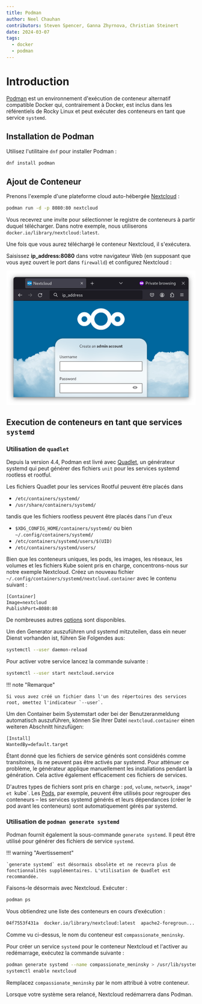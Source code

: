```yaml
---
title: Podman
author: Neel Chauhan
contributors: Steven Spencer, Ganna Zhyrnova, Christian Steinert
date: 2024-03-07
tags:
  - docker
  - podman
---
```


# Introduction

[Podman](https://podman.io/) est un environnement d'exécution de conteneur alternatif compatible Docker qui, contrairement à Docker, est inclus dans les référentiels de Rocky Linux et peut exécuter des conteneurs en tant que service `systemd`.

## Installation de Podman

Utilisez l'utilitaire `dnf` pour installer Podman :

```bash
dnf install podman
```

## Ajout de Conteneur

Prenons l'exemple d'une plateforme cloud auto-hébergée [Nextcloud](https://nextcloud.com/) :

```bash
podman run -d -p 8080:80 nextcloud
```

Vous recevrez une invite pour sélectionner le registre de conteneurs à partir duquel télécharger. Dans notre exemple, nous utiliserons `docker.io/library/nextcloud:latest`.

Une fois que vous aurez téléchargé le conteneur Nextcloud, il s'exécutera.

Saisissez **ip_address:8080** dans votre navigateur Web (en supposant que vous ayez ouvert le port dans `firewalld`) et configurez Nextcloud :

![Nextcloud in container](../images/podman_nextcloud.png)

## Execution de conteneurs en tant que services `systemd`

### Utilisation de `quadlet`

Depuis la version 4.4, Podman est livré avec [Quadlet](https://docs.podman.io/en/latest/markdown/podman-systemd.unit.5.html), un générateur systemd qui peut générer des fichiers `unit` pour les services systemd rootless et rootful.

Les fichiers Quadlet pour les services Rootful peuvent être placés dans

- `/etc/containers/systemd/`
- `/usr/share/containers/systemd/`

tandis que les fichiers rootless peuvent être placés dans l'un d'eux

- `$XDG_CONFIG_HOME/containers/systemd/` ou bien `~/.config/containers/systemd/`
- `/etc/containers/systemd/users/$(UID)`
- `/etc/containers/systemd/users/`

Bien que les conteneurs uniques, les pods, les images, les réseaux, les volumes et les fichiers Kube soient pris en charge, concentrons-nous sur notre exemple Nextcloud. Créez un nouveau fichier `~/.config/containers/systemd/nextcloud.container` avec le contenu suivant :

```systemd
[Container]
Image=nextcloud
PublishPort=8080:80
```

De nombreuses autres [options](https://docs.podman.io/en/latest/markdown/podman-systemd.unit.5.html#container-units-container) sont disponibles.

Um den Generator auszuführen und systemd mitzuteilen, dass ein neuer Dienst vorhanden ist, führen Sie Folgendes aus:

```bash
systemctl --user daemon-reload
```

Pour activer votre service lancez la commande suivante :

```bash
systemctl --user start nextcloud.service
```

!!! note "Remarque"

```
Si vous avez créé un fichier dans l'un des répertoires des services root, omettez l'indicateur `--user`.
```

Um den Container beim Systemstart oder bei der Benutzeranmeldung automatisch auszuführen, können Sie Ihrer Datei `nextcloud.container` einen weiteren Abschnitt hinzufügen:

```systemd
[Install]
WantedBy=default.target
```

Étant donné que les fichiers de service générés sont considérés comme transitoires, ils ne peuvent pas être activés par systemd. Pour atténuer ce problème, le générateur applique manuellement les installations pendant la génération. Cela active également efficacement ces fichiers de services.

D'autres types de fichiers sont pris en charge : `pod`, `volume`, `network`, `image° et `kube\`. Les [Pods](https://docs.podman.io/en/latest/markdown/podman-systemd.unit.5.html#pod-units-pod), par exemple, peuvent être utilisés pour regrouper des conteneurs – les services systemd générés et leurs dépendances (créer le pod avant les conteneurs) sont automatiquement gérés par systemd.

### Utilisation de `podman generate systemd`

Podman fournit également la sous-commande `generate systemd`. Il peut être utilisé pour générer des fichiers de service `systemd`.

!!! warning "Avertissement"

```
`generate systemd` est désormais obsolète et ne recevra plus de fonctionnalités supplémentaires. L'utilisation de Quadlet est recommandée.
```

Faisons-le désormais avec Nextcloud. Exécuter :

```bash
podman ps
```

Vous obtiendrez une liste des conteneurs en cours d’exécution :

```bash
04f7553f431a  docker.io/library/nextcloud:latest  apache2-foregroun...  5 minutes ago  Up 5 minutes  0.0.0.0:8080->80/tcp  compassionate_meninsky
```

Comme vu ci-dessus, le nom du conteneur est `compassionate_meninsky`.

Pour créer un service `systemd` pour le conteneur Nextcloud et l'activer au redémarrage, exécutez la commande suivante :

```bash
podman generate systemd --name compassionate_meninsky > /usr/lib/systemd/system/nextcloud.service
systemctl enable nextcloud
```

Remplacez `compassionate_meninsky` par le nom attribué à votre conteneur.

Lorsque votre système sera relancé, Nextcloud redémarrera dans Podman.
